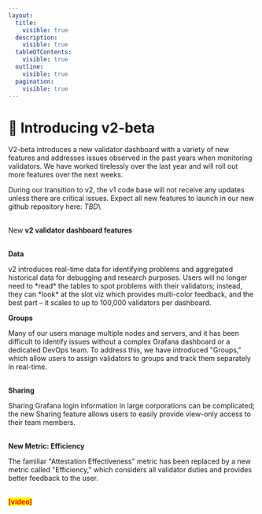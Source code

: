 ```yaml
---
layout:
  title:
    visible: true
  description:
    visible: true
  tableOfContents:
    visible: true
  outline:
    visible: true
  pagination:
    visible: true
---
```


# 🎉 Introducing v2-beta

V2-beta introduces a new validator dashboard with a variety of new features and addresses issues observed in the past years when monitoring validators. We have worked tirelessly over the last year and will roll out more features over the next weeks.&#x20;

During our transition to v2, the v1 code base will not receive any updates unless there are critical issues. Expect all new features to launch in our new github repository here: _TBD_\


\
New **v2 validator dashboard features**

\
**Data**

v2 introduces real-time data for identifying problems and aggregated historical data for debugging and research purposes. Users will no longer need to \*read\* the tables to spot problems with their validators; instead, they can \*look\* at the slot viz which provides multi-color feedback, and the best part – it scales to up to 100,000 validators per dashboard.

**Groups**

Many of our users manage multiple nodes and servers, and it has been difficult to identify issues without a complex Grafana dashboard or a dedicated DevOps team. To address this, we have introduced "Groups," which allow users to assign validators to groups and track them separately in real-time.

\
**Sharing**

Sharing Grafana login information in large corporations can be complicated; the new Sharing feature allows users to easily provide view-only access to their team members.

\
**New Metric: Efficiency**

The familiar "Attestation Effectiveness" metric has been replaced by a new metric called "Efficiency," which considers all validator duties and provides better feedback to the user.

\
<mark style="color:red;">**\[video]**</mark>



